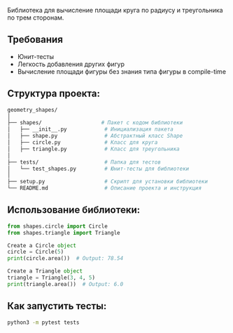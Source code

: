 Библиотека для вычисление площади круга по радиусу и треугольника по трем сторонам.

## Требования
- Юнит-тесты
- Легкость добавления других фигур
- Вычисление площади фигуры без знания типа фигуры в compile-time

## Структура проекта:
```bash
geometry_shapes/
│
├── shapes/                   # Пакет с кодом библиотеки
│   ├── __init__.py            # Инициализация пакета
│   ├── shape.py               # Абстрактный класс Shape
│   ├── circle.py              # Класс для круга
│   ├── triangle.py            # Класс для треугольника
│
├── tests/                     # Папка для тестов
│   └── test_shapes.py         # Юнит-тесты для библиотеки
│
├── setup.py                   # Скрипт для установки библиотеки
└── README.md                  # Описание проекта и инструкция
```
## Использование библиотеки:
```python
from shapes.circle import Circle
from shapes.triangle import Triangle

Create a Circle object
circle = Circle(5)
print(circle.area())  # Output: 78.54

Create a Triangle object
triangle = Triangle(3, 4, 5)
print(triangle.area())  # Output: 6.0
```

## Как запустить тесты:
```bash
python3 -m pytest tests
```
